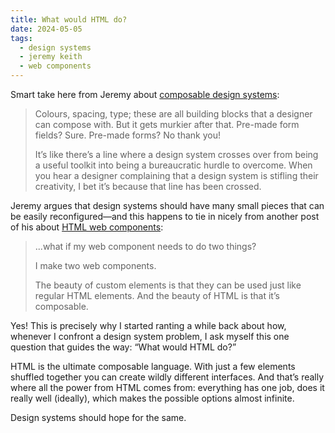 ```yaml
---
title: What would HTML do?
date: 2024-05-05
tags:
  - design systems
  - jeremy keith
  - web components
---
```


Smart take here from Jeremy about [composable design systems](https://adactio.com/journal/21084):

> Colours, spacing, type; these are all building blocks that a designer can compose with. But it gets murkier after that. Pre-made form fields? Sure. Pre-made forms? No thank you!
>
> It’s like there’s a line where a design system crosses over from being a useful toolkit into being a bureaucratic hurdle to overcome. When you hear a designer complaining that a design system is stifling their creativity, I bet it’s because that line has been crossed.

Jeremy argues that design systems should have many small pieces that can be easily reconfigured—and this happens to tie in nicely from another post of his about [HTML web components](https://adactio.com/journal/21078):

> ...what if my web component needs to do two things?
>
> I make two web components.
>
> The beauty of custom elements is that they can be used just like regular HTML elements. And the beauty of HTML is that it’s composable.

Yes! This is precisely why I started ranting a while back about how, whenever I confront a design system problem, I ask myself this one question that guides the way: “What would HTML do?”

HTML is the ultimate composable language. With just a few elements shuffled together you can create wildly different interfaces. And that’s really where all the power from HTML comes from: everything has one job, does it really well (ideally), which makes the possible options almost infinite.

Design systems should hope for the same.
